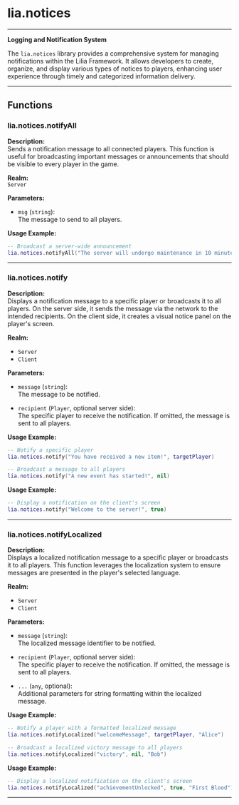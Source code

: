 ﻿# lia.notices

---

**Logging and Notification System**

The `lia.notices` library provides a comprehensive system for managing notifications within the Lilia Framework. It allows developers to create, organize, and display various types of notices to players, enhancing user experience through timely and categorized information delivery.

---

## Functions

### **lia.notices.notifyAll**

**Description:**  
Sends a notification message to all connected players. This function is useful for broadcasting important messages or announcements that should be visible to every player in the game.

**Realm:**  
`Server`

**Parameters:**  

- `msg` (`string`):  
  The message to send to all players.

**Usage Example:**
```lua
-- Broadcast a server-wide announcement
lia.notices.notifyAll("The server will undergo maintenance in 10 minutes.")
```

---

### **lia.notices.notify**

**Description:**  
Displays a notification message to a specific player or broadcasts it to all players. On the server side, it sends the message via the network to the intended recipients. On the client side, it creates a visual notice panel on the player's screen.

**Realm:**  
- `Server`
- `Client`

**Parameters:**  

- `message` (`string`):  
  The message to be notified.

- `recipient` (`Player`, optional server side):  
  The specific player to receive the notification. If omitted, the message is sent to all players.

**Usage Example:**
```lua
-- Notify a specific player
lia.notices.notify("You have received a new item!", targetPlayer)

-- Broadcast a message to all players
lia.notices.notify("A new event has started!", nil)
```

**Usage Example:**
```lua
-- Display a notification on the client's screen
lia.notices.notify("Welcome to the server!", true)
```

---

### **lia.notices.notifyLocalized**

**Description:**  
Displays a localized notification message to a specific player or broadcasts it to all players. This function leverages the localization system to ensure messages are presented in the player's selected language.

**Realm:**  
- `Server`
- `Client`

**Parameters:**  

- `message` (`string`):  
  The localized message identifier to be notified.

- `recipient` (`Player`, optional server side):  
  The specific player to receive the notification. If omitted, the message is sent to all players.

- `...` (`any`, optional):  
  Additional parameters for string formatting within the localized message.

**Usage Example:**
```lua
-- Notify a player with a formatted localized message
lia.notices.notifyLocalized("welcomeMessage", targetPlayer, "Alice")

-- Broadcast a localized victory message to all players
lia.notices.notifyLocalized("victory", nil, "Bob")
```

**Usage Example:**
```lua
-- Display a localized notification on the client's screen
lia.notices.notifyLocalized("achievementUnlocked", true, "First Blood")
```

---